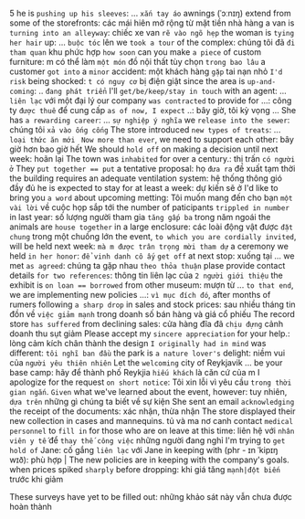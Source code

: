 5
he is `pushing up his sleeves`: ... `xắn tay áo`
awnings (ˈɔːnɪŋ) extend from some of the storefronts: các mái hiên mở rộng từ mặt tiền nhà hàng
a van is `turning into an alleyway`: chiếc xe van `rẽ vào ngõ hẹp`
the woman is `tying her hair` up: ... `buộc tóc` lên
we `took a tour` of the complex: chúng tôi đã `đi tham quan` khu phức hợp
`how soon` can you make `a piece` of custom furniture: m có thể làm `một món` đồ nội thất tùy chọn `trong bao lâu`
a customer `got into` a `minor` accident: một khách hàng `gặp` tai nạn nhỏ
`I'd risk` being shocked: `t có nguy cơ` bị điện giật
since the area is `up-and-coming`: .. `đang phát triển`
I'll `get/be/keep/stay in touch` with an agent: ... `liên lạc` với một đại lý
our company `was contracted` to provide for ...: công ty `được thuê` để cung cấp
`as of now, I expect` ..: bây giờ, tôi kỳ vọng ...
She has `a rewarding career`: ... `sự nghiệp ý nghĩa`
we `release into the sewer`: chúng tôi `xả vào ống cống`
The store introduced `new types of treats`: ... `loại thức ăn mới `
`Now more than ever`, we need to support each other: bây giờ hơn bao giờ hết
We should `hold off` on making a decision until next week: hoãn lại
The town was `inhabited` for over a century.: thị trấn `có người ở`
They `put together == put` a tentative proposal: họ `đưa ra` đề xuất tạm thời 
the building requires an adequate ventilation system: hệ thống thông gió đầy đủ
he is expected to stay for at least a week: dự kiến sẽ ở
I'd like to bring you `a word` about upcoming metting: Tôi muốn mang đến cho bạn `một vài lời` về cuộc họp sắp tới
the number of paticipants `trippled in number` in last year: số lượng người tham gia `tăng gấp ba` trong năm ngoái
the animals are `house together` in a large enclosure: các loài động vật được `đặt chung` trong một chuồng lớn
the event, `to which you are cordially invited`, will be held next week: `mà m được trân trọng mời tham dự`
a ceremony we held `in her honor`: `để vinh danh cô ấy`
`get off` at next stop: xuống tại ...
we met `as agreed`: chúng ta gặp nhau `theo thỏa thuận`
plase provide contact details `for two references`: thông tin liên lạc của `2 người giới thiệu`
the exhibit is `on loan == borrowed` from other museum: mượn từ ...
`to that end`, we are implementing new policies ...: `vì mục đích đó`, 
after months of rumers following `a sharp drop` in sales and stock prices: sau nhiều tháng tin đồn về `việc giảm mạnh` trong doanh số bán hàng và giá cổ phiếu
The record store `has suffered` from declining sales: cửa hàng đĩa đã `chịu đựng` cảnh doanh thu sụt giảm
Please accept my `sincere appreciation` for your help.: lòng cảm kích chân thành
the design `I originally had in mind` was different: `tôi nghĩ ban đầu`
the park is `a nature lover's` delight: niềm vui của `người yêu thiên nhiên`
Let the `welcoming` city of Reykjavik ... be your base camp: hãy để thành phố Reykjia `hiếu khách` là căn cứ của m
I apologize for the request `on short notice`: Tôi xin lỗi vì yêu cầu `trong thời gian ngắn`.
`Given` what we've learned about the event, however: tuy nhiên, `dựa trên` những gì chúng ta biết về sự kiện
She sent an email `acknowledging` the receipt of the documents: xác nhận, thừa nhận
The store displayed their new collection in cases and mannequins. tủ và ma nơ canh
contact `medical personnel` to `fill in` for those who are on leave at this time: liên hệ với `nhân viên y tế` để `thay thế công việc` những người đang nghỉ
I'm trying to `get hold of` Jane: cố gắng `liên lạc` với Jane
in keeping with (phr - ɪn ˈkipɪŋ wɪð): phù hợp | The new policies are in keeping with the company's goals.
when prices spiked `sharply` before dropping: khi giá tăng `mạnh|đột biến` trước khi giảm

These surveys have yet to be filled out: những khảo sát này vẫn chưa được hoàn thành
